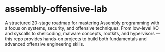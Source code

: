 # assembly-offensive-lab
A structured 20-stage roadmap for mastering Assembly programming with a focus on systems, security, and offensive techniques.  From low-level I/O and syscalls to shellcoding, malware concepts, rootkits, and hypervisors — this repo provides  hands-on projects to build both fundamentals and advanced offensive engineering skills.
